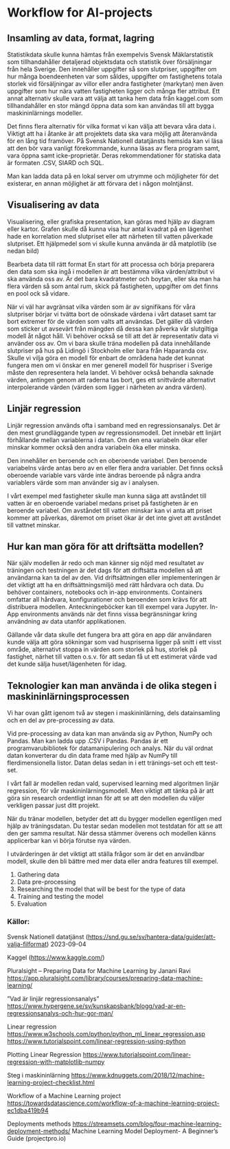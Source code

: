 # Workflow for AI-projects

## Insamling av data, format, lagring
Statistikdata skulle kunna hämtas från exempelvis Svensk Mäklarstatistik som tillhandahåller detaljerad objektsdata och statistik över försäljningar från hela Sverige. Den innehåller uppgifter så som slutpriser, uppgifter om hur många boendeenheten var som såldes, uppgifter om fastighetens totala storlek vid försäljningar av villor eller andra fastigheter (markytan) men även uppgifter som hur nära vatten fastigheten ligger och många fler attribut. Ett annat alternativ skulle vara att välja att tanka hem data från kaggel.com som tillhandahåller en stor mängd öppna data som kan användas till att bygga maskininlärnings modeller. 

Det finns flera alternativ för vilka format vi kan välja att bevara våra data i. Viktigt att ha i åtanke är att projektets data ska vara möjlig att återanvända för en lång tid framöver. På Svensk Nationell datatjänsts hemsida kan vi läsa att den bör vara vanligt förekommande, kunna läsas av flera program samt, vara öppna  samt icke-proprietär. Deras rekommendationer för statiska data är formaten .CSV, SIARD och SQL.

Man kan ladda data på en lokal server om utrymme och möjligheter för det existerar, en annan möjlighet är att förvara det i någon molntjänst.

## Visualisering av data
Visualisering, eller grafiska presentation, kan göras med hjälp av diagram eller kartor. Grafen skulle då kunna visa hur antal kvadrat på en lägenhet hade en korrelation med slutpriset eller att närheten till vatten påverkade slutpriset. Ett hjälpmedel som vi skulle kunna använda är då matplotlib (se nedan bild)

Bearbeta data till rätt format
En start för att processa och börja preparera den data som ska ingå i modellen är att bestämma vilka värden/attribut vi ska använda oss av. Är det bara kvadratmeter och boytan, eller ska man ha flera värden så som antal rum, skick på fastigheten, uppgifter om det finns en pool ock så vidare. 

När vi väl har avgränsat vilka värden som är av signifikans för våra slutpriser börjar vi tvätta bort de oönskade värdena i vårt dataset samt tar bort extremer för de värden som valts att användas. Det gäller då värden som sticker ut avsevärt från mängden då dessa kan påverka vår slutgiltiga modell åt något håll. Vi behöver också se till att det är representativ data vi använder oss av. Om vi bara skulle träna modellen på data innehållande slutpriser på hus på Lidingö i Stockholm eller bara från Haparanda  osv. Skulle vi vilja göra en modell för enbart de områdena hade det kunnat fungera men om vi önskar en mer generell modell för huspriser i Sverige måste den representera hela landet. Vi behöver också behandla saknade värden, antingen genom att raderna tas bort, ges ett snittvärde alternativt interpolerande värden (värden som ligger i närheten av andra värden).

## Linjär regression
Linjär regression används ofta i samband med en regressionsanalys. Det är den mest grundläggande typen av regressionsmodell. Det innebär ett linjärt förhållande mellan variablerna i datan. Om den ena variabeln ökar eller minskar kommer också den andra variabeln öka eller minska.

Den innehåller en beroende och en oberoende variabel. Den beroende variabelns värde antas bero av en eller flera andra variabler. Det finns också oberoende variable vars värde inte ändras beroende på några andra variablers värde som man använder sig av i analysen. 

I vårt exempel med fastigheter skulle man kunna säga att avståndet till vatten är en oberoende variabel medans priset på fastigheten är en beroende variabel. Om avståndet till vatten minskar kan vi anta att priset kommer att påverkas, däremot om priset ökar är det inte givet att avståndet till vattnet minskar.

## Hur kan man göra för att driftsätta modellen?

När själv modellen är redo och man känner sig nöjd med resultatet av träningen och testningen är det dags för att driftsätta modellen så att användarna kan ta del av den. Vid driftsättningen eller implementeringen är det viktigt att ha en driftsättningsmiljö med rätt hårdvara och data. Du behöver containers, notebooks och in-app environments. Containers omfattar all hårdvara, konfigurationer och beroenden som krävs för att distribuera modellen. Anteckningeböcker kan till exempel vara Jupyter. In-App environments används när det finns vissa begränsningar kring användning av data utanför applikationen.

Gällande vår data skulle det fungera bra att göra en app där användaren kunde välja att göra sökningar som vad huspriserna ligger på snitt i ett visst område, alternativt stoppa in värden som storlek på hus, storlek på fastighet, närhet till vatten o.s.v. för att sedan få ut ett estimerat värde vad det kunde sälja huset/lägenheten för idag.

## Teknologier kan man använda i de olika stegen i maskininlärningsprocessen

Vi har ovan gått igenom två av stegen i maskininlärning, dels datainsamling och en del av pre-processing av data. 

Vid pre-processing av data kan man använda sig av Python, NumPy och Pandas. Man kan ladda upp .CSV i Pandas. Pandas är ett programvarubibliotek för datamanipulering och analys. När du väl ordnat datan konverterar du din data frame med hjälp av NumPy till flerdimensionella listor. Datan delas sedan in i ett tränings-set och ett test-set. 

I vårt fall är modellen redan vald, supervised learning med algoritmen linjär regression, för vår maskininlärningsmodell. Men viktigt att tänka på är att göra sin research ordentligt innan för att se att den modellen du väljer verkligen passar just ditt projekt.

När du tränar modellen, betyder det att du bygger modellen egentligen med hjälp av träningsdatan. Du testar sedan modellen mot testdatan för att se att den ger samma resultat. När dessa stämmer överens och modellen känns applicerbar kan vi börja förutse nya värden.

I utvärderingen är det viktigt att ställa frågor som är det en användbar modell, skulle den bli bättre med mer data eller andra features till exempel.

1.	Gathering data
2.	Data pre-processing
3.	Researching the model that will be best for the type of data
4.	Training and testing the model
5.	Evaluation

### **Källor:**
Svensk Nationell datatjänst 
(https://snd.gu.se/sv/hantera-data/guider/att-valja-filformat) 2023-09-04

Kaggel (https://www.kaggle.com/)

Pluralsight – Preparing Data for Machine Learning by Janani Ravi
https://app.pluralsight.com/library/courses/preparing-data-machine-learning/
 
”Vad är linjär regressionsanalys”
https://www.hypergene.se/sv/kunskapsbank/blogg/vad-ar-en-regressionsanalys-och-hur-gor-man/

Linear regression
https://www.w3schools.com/python/python_ml_linear_regression.asp
https://www.tutorialspoint.com/linear-regression-using-python

Plotting Linear Regression
https://www.tutorialspoint.com/linear-regression-with-matplotlib-numpy


Steg i maskininlärning
https://www.kdnuggets.com/2018/12/machine-learning-project-checklist.html

Workflow of a Machine Learning project
https://towardsdatascience.com/workflow-of-a-machine-learning-project-ec1dba419b94

Deployments methods
https://streamsets.com/blog/four-machine-learning-deployment-methods/
Machine Learning Model Deployment- A Beginner’s Guide (projectpro.io)
